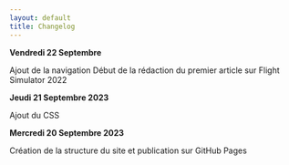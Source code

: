 ```yaml
---
layout: default
title: Changelog
---
```


**Vendredi 22 Septembre**

Ajout de la navigation
Début de la rédaction du premier article sur Flight Simulator 2022

**Jeudi 21 Septembre 2023**

Ajout du CSS

**Mercredi 20 Septembre 2023**

Création de la structure du site et publication sur GitHub Pages